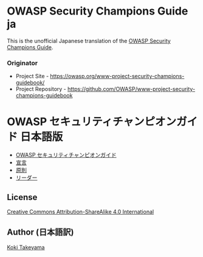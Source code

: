 # OWASP Security Champions Guide ja

This is the unofficial Japanese translation of the [OWASP Security Champions Guide](https://github.com/OWASP/www-project-security-champions-guidebook).

### Originator

- Project Site - <https://owasp.org/www-project-security-champions-guidebook/>
- Project Repository - <https://github.com/OWASP/www-project-security-champions-guidebook>

# OWASP セキュリティチャンピオンガイド 日本語版

* [OWASP セキュリティチャンピオンガイド](Document/index.md)
* [宣言](Document/tab_manifesto.md)
* [原則](Document/tab_principles.md)
* [リーダー](Document/leader.md)

## License

[Creative Commons Attribution-ShareAlike 4.0 International](https://creativecommons.org/licenses/by-sa/4.0/)

## Author (日本語訳)

[Koki Takeyama](https://github.com/coky-t)
